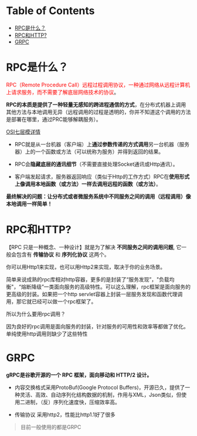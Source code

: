 # Table of Contents

* [RPC是什么？](#rpc是什么)
* [RPC和HTTP?](#rpc和http)
* [GRPC](#grpc)


#  RPC是什么？



<font color=red>RPC（Remote Procedure Call）远程过程调用协议，一种通过网络从远程计算机上请求服务，而不需要了解底层网络技术的协议</font>。

**RPC的本质是提供了一种轻量无感知的跨进程通信的方式**，在分布式机器上调用其他方法与本地调用无异（远程调用的过程是透明的，你并不知道这个调用的方法是部署在哪里，通过PRC能够解耦服务）。

[OSI七层模详情](OSI七层模型.md)

+ RPC就是从一台机器（客户端）上**通过参数传递的方式调用**另一台机器（服务器）上的一个函数或方法（可以统称为服务）并得到返回的结果。

+ RPC会**隐藏底层的通讯细节**（不需要直接处理Socket通讯或Http通讯）。

+ 客户端发起请求，服务器返回响应（类似于Http的工作方式）RPC在**使用形式上像调用本地函数（或方法）一样去调用远程的函数（或方法）**。



**最终解决的问题：让分布式或者微服务系统中不同服务之间的调用（远程调用）像本地调用一样简单！**



# RPC和HTTP?

【RPC 只是一种概念、一种设计】就是为了解决 **不同服务之间的调用问题**, 它一般会包含有 **传输协议** 和 **序列化协议** 这两个。

你可以用Http1来实现，也可以用Http2来实现，取决于你的业务场景。



简单来说成熟的rpc库相对http容器，更多的是封装了“服务发现”，"负载均衡"，“熔断降级”一类面向服务的高级特性。可以这么理解，rpc框架是面向服务的更高级的封装。如果把一个http servlet容器上封装一层服务发现和函数代理调用，那它就已经可以做一个rpc框架了。

所以为什么要用rpc调用？

因为良好的rpc调用是面向服务的封装，针对服务的可用性和效率等都做了优化。单纯使用http调用则缺少了这些特性



# GRPC

**gRPC是谷歌开源的一个 RPC 框架，面向移动和 HTTP/2 设计。**

+ 内容交换格式采用ProtoBuf(Google Protocol Buffers)，开源已久，提供了一种灵活、高效、自动序列化结构数据的机制，作用与XML，Json类似，但使用二进制，（反）序列化速度快，压缩效率高。

+ 传输协议 采用http2，性能比http1.1好了很多

> 目前一般使用的都是GRPC

